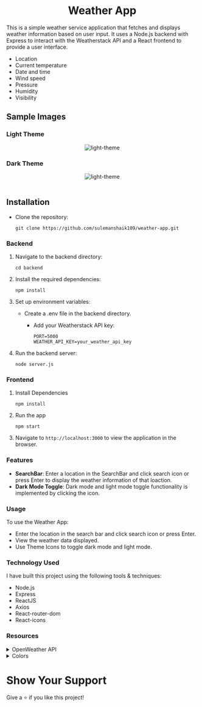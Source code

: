 <h1 align="center">
Weather App
</h1>
This is a simple weather service application that fetches and displays weather information based on user input. It uses a Node.js backend with Express to interact with the Weatherstack API and a React frontend to provide a user interface.

- Location
- Current temperature
- Date and time
- Wind speed
- Pressure
- Humidity
- Visibility


## Sample Images

### Light Theme

<div style="text-align: center;">
     <img src="https://res.cloudinary.com/dsbxrn2tj/image/upload/v1718517633/Screenshot_99_nzbfmy.png" alt="light-theme">
</div>

### Dark Theme

<div style="text-align: center;">
     <img src="https://res.cloudinary.com/dsbxrn2tj/image/upload/v1718517768/Screenshot_100_xmezqm.png" alt="light-theme">
</div>
<br/>

## Installation

- Clone the repository:

  ```
  git clone https://github.com/sulemanshaik109/weather-app.git
  ```

### Backend

1. Navigate to the backend directory:

   ```
   cd backend
   ```

2. Install the required dependencies:
    ```
    npm install
    ```

3. Set up environment variables:

    - Create a .env file in the backend directory.

        - Add your Weatherstack API key:
            ```
            PORT=5000
            WEATHER_API_KEY=your_weather_api_key
            ```

4. Run the backend server:

    ```
    node server.js
    ```

### Frontend

1. Install Dependencies

    ```
    npm install
    ```

2. Run the app

    ```
    npm start
    ```

3. Navigate to `http://localhost:3000` to view the application in the browser.

### Features

- **SearchBar**: Enter a location in the SearchBar and click search icon or press Enter to display the weather information of that loaction.
- **Dark Mode Toggle**: Dark mode and light mode toggle functionality is implemented by clicking the icon.

### Usage

To use the Weather App:

- Enter the location in the search bar and click search icon or press Enter.
- View the weather data displayed.
- Use Theme Icons to toggle dark mode and light mode.

### Technology Used

I have built this project using the following tools & techniques:

- Node.js
- Express
- ReactJS
- Axios
- React-router-dom
- React-icons

### Resources

<details>
<summary>OpenWeather API</summary>
<br/>

API Key: **099d738f470c32be8173e609ae9ed4ca**

**API Url**

```
https://api.openweathermap.org/data/2.5/weather?q={city name}&appid={API key}
```
</details>

<details>
<summary>Colors</summary>
<br/>

<div style="background-color: #ffffff; width: 150px; padding: 10px; color: white">Hex: #ffffff</div>
<div style="background-color: #000000; width: 150px; padding: 10px; color: white">Hex: #000000</div>
<div style="background-color: #565656; width: 150px; padding: 10px; color: white">Hex: #565656</div>
<div style="background-color: #bff0ea; width: 150px; padding: 10px; color: black">Hex: #bff0ea</div>
<div style="background-color: #1b1a1a; width: 150px; padding: 10px; color: black">Hex: #1b1a1a</div>
<div style="background-color: #3b3b3b; width: 150px; padding: 10px; color: black">Hex: #3b3b3b</div>

</details>

# Show Your Support

Give a ⭐️ if you like this project!
